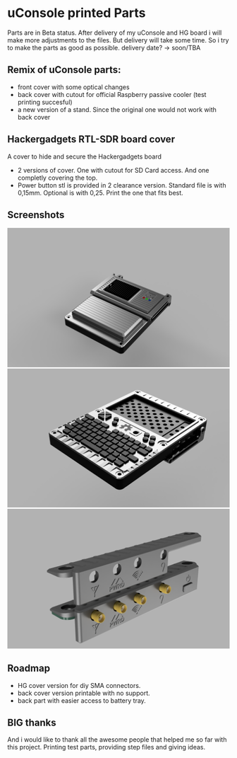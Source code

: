 
# uConsole printed Parts

Parts are in Beta status. 
After delivery of my uConsole and HG board i will make more adjustments to the files. But delivery will take some time. So i try to make the parts as good as possible. delivery date? -> soon/TBA 

## Remix of uConsole parts:
- front cover with some optical changes
- back cover with cutout for official Raspberry passive cooler (test printing succesful)
- a new version of a stand. Since the original one would not work with back cover 

## Hackergadgets RTL-SDR board cover
A cover to hide and secure the Hackergadgets board
- 2 versions of cover. One with cutout for SD Card access. And one completly covering the top. 
- Power button stl is provided in 2 clearance version. Standard file is with 0,15mm. Optional is with 0,25. Print the one that fits best.


## Screenshots

![Frontrender](/Render/Render_back.png)
![Backrender](/Render/Render_front.png)
![HG board cover](/Render/HG_Cover.png)
## Roadmap

- HG cover version for diy SMA connectors.
- back cover version printable with no support. 
- back part with easier access to battery tray.


## BIG thanks

And i would like to thank all the awesome people that helped me so far with this project. 
Printing test parts, providing step files and giving ideas.


